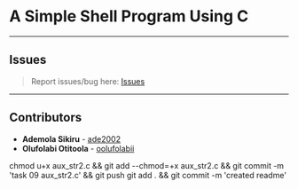# A Simple Shell Program Using C

---

## Issues

> Report issues/bug here: [Issues](https://github.com/oolufolabii/simple_shell/issues)

---

## Contributors

+ **Ademola Sikiru** - [ade2002](https://github.com/Ade2002/)
+ **Olufolabi Otitoola** - [oolufolabii](github.com/oolufolabii/)


chmod u+x aux_str2.c && git add --chmod=+x aux_str2.c && git commit -m 'task 09 aux_str2.c' && git push
git add . && git commit -m 'created readme'

